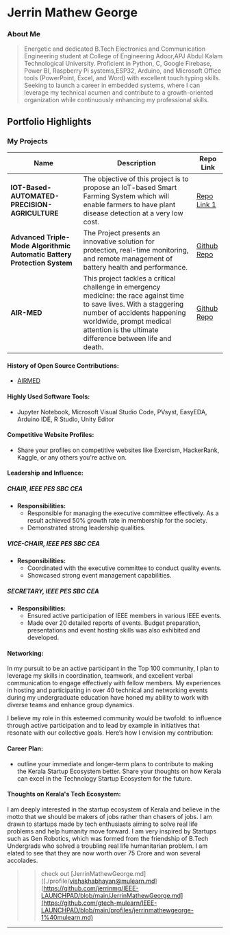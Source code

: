 # Jerrin Mathew George  

### About Me

> Energetic and dedicated B.Tech Electronics and Communication Engineering student at College of Engineering Adoor,APJ Abdul Kalam Technological University. Proficient in Python, C, Google Firebase, Power BI, Raspberry Pi systems,ESP32, Arduino, and Microsoft Office tools (PowerPoint, Excel, and Word) with excellent touch typing skills. Seeking to launch a career in embedded systems, where I can leverage my technical acumen and contribute to a growth-oriented organization while continuously enhancing my professional skills.



## Portfolio Highlights

### My Projects

| Name                | Description                                                               | Repo Link                                                      |
|---------------------|---------------------------------------------------------------------------|----------------------------------------------------------------|
| **IOT-Based-AUTOMATED-PRECISION-AGRICULTURE**  | The objective of this project is to propose an IoT-based Smart Farming System which will enable farmers to have plant disease detection at a very low cost. | [Repo Link 1](https://github.com/jerrinmg/IOT-Based-AUTOMATED-PRECISION-AGRICULTURE) |
| **Advanced Triple-Mode Algorithmic Automatic Battery Protection System**  | The Project presents an innovative solution for protection, real-time monitoring, and remote management of battery health and performance. | [Github Repo](https://github.com/jerrinmg/Advanced-Triple-Mode-Algorithmic-Automatic-Battery-Protection-System/tree/main) |
| **AIR-MED**  | This project tackles a critical challenge in emergency medicine: the race against time to save lives. With a staggering number of accidents happening worldwide, prompt medical attention is the ultimate difference between life and death.| [Github Repo](https://github.com/Anantha9004/AIR-MED) |



#### History of Open Source Contributions:

- [AIRMED](https://github.com/Anantha9004/AIR-MED)

#### Highly Used Software Tools:

- Jupyter Notebook, Microsoft Visual Studio Code, PVsyst, EasyEDA, Arduino IDE, R Studio, Unity Editor

#### Competitive Website Profiles:

- Share your profiles on competitive websites like Exercism, HackerRank, Kaggle, or any others you're active on.

#### Leadership and Influence:

##### CHAIR, IEEE PES SBC CEA
- **Responsibilities:**
  - Responsible for managing the executive committee effectively. As a result achieved 50% growth rate in membership for the society.
  - Demonstrated strong leadership qualities.

##### VICE-CHAIR, IEEE PES SBC CEA
- **Responsibilities:**
  - Coordinated with the executive committee to conduct quality events.
  - Showcased strong event management capabilities.

##### SECRETARY, IEEE PES SBC CEA
- **Responsibilities:**
  - Ensured active participation of IEEE members in various IEEE events.
  - Made over 20 detailed reports of events. Budget preparation, presentations and event hosting skills was also exhibited and developed.


#### Networking:

In my pursuit to be an active participant in the Top 100 community, I plan to leverage my skills in coordination, teamwork, and excellent verbal communication to engage effectively with fellow members. My experiences in hosting and participating in over 40 technical and networking events during my undergraduate education have honed my ability to work with diverse teams and enhance group dynamics.

I believe my role in this esteemed community would be twofold: to influence through active participation and to lead by example in initiatives that resonate with our collective goals. Here’s how I envision my contribution:

#### Career Plan:

- outline your immediate and longer-term plans to contribute to making the Kerala Startup Ecosystem better. Share your thoughts on how Kerala can excel in the Technology Startup Ecosystem for the future. 

#### Thoughts on Kerala's Tech Ecosystem:

I am deeply interested in the startup ecosystem of Kerala and believe in the motto that we should be makers of jobs rather than chasers of jobs. I am drawn to startups made by tech enthusiasts aiming to solve real life problems and help humanity move forward.  I am very inspired by Startups such as Gen Robotics, which was formed from the friendship of B.Tech Undergrads who solved a troubling real life humanitarian problem. I am elated to see that they are now worth over 75 Crore and won several accolades.


>  
>> check out [JerrinMathewGeorge.md]([./profile/vishakhabhayan@mulearn.md](https://github.com/jerrinmg/IEEE-LAUNCHPAD/blob/main/JerrinMathewGeorge.md](https://github.com/gtech-mulearn/IEEE-LAUNCHPAD/blob/main/profiles/jerrinmathewgeorge-1%40mulearn.md) 

---
